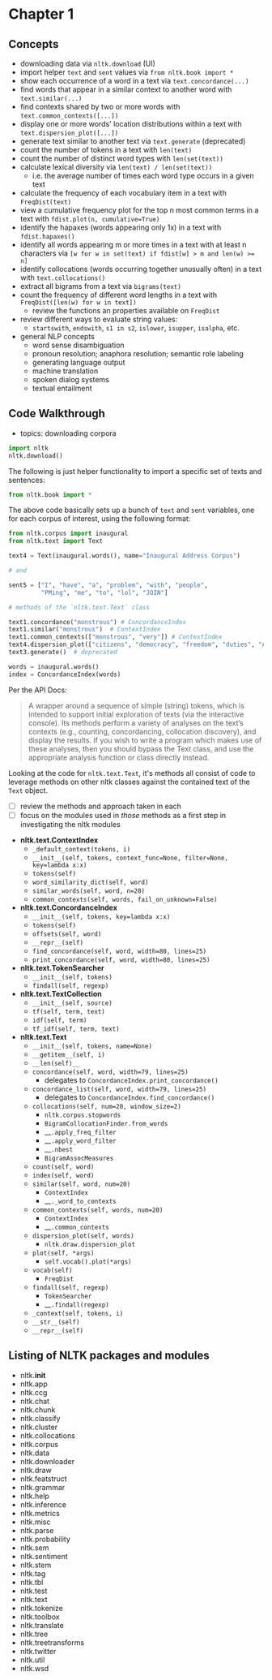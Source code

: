# Chapter 1

## Concepts

* downloading data via `nltk.download` (UI)
* import helper `text` and `sent` values via `from nltk.book import *`
* show each occurrence of a word in a text via `text.concordance(...)`
* find words that appear in a similar context to another word with `text.similar(...)`
* find contexts shared by two or more words with `text.common_contexts([...])`
* display one or more words' location distributions within a text with `text.dispersion_plot([...])`
* generate text similar to another text via `text.generate` (deprecated)
* count the number of tokens in a text with `len(text)`
* count the number of distinct word types with `len(set(text))`
* calculate lexical diversity via `len(text) / len(set(text))`
  * i.e. the average number of times each word type occurs in a given text
* calculate the frequency of each vocabulary item in a text with `FreqDist(text)`
* view a cumulative frequency plot for the top n most common terms in a text with `fdist.plot(n, cumulative=True)`
* identify the hapaxes (words appearing only 1x) in a text with `fdist.hapaxes()`
* identify all words appearing m or more times in a text with at
  least n characters via `[w for w in set(text) if fdist[w] > m and len(w) >= n]`
* identify collocations (words occurring together unusually often) in a text with `text.collocations()`
* extract all bigrams from a text via `bigrams(text)`
* count the frequency of different word lengths in a text with `FreqDist([len(w) for w in text])`
	* review the functions an properties available on `FreqDist`
* review different ways to evaluate string values:
    * `startswith`, `endswith`, `s1 in s2`, `islower`, `isupper`, `isalpha`, etc.
* general NLP concepts
    * word sense disambiguation
    * pronoun resolution; anaphora resolution; semantic role labeling
    * generating language output
    * machine translation
    * spoken dialog systems
    * textual entailment

## Code Walkthrough

* topics: downloading corpora

```python
import nltk
nltk.download()
```

The following is just helper functionality to import a specific 
set of texts and sentences:

```python
from nltk.book import *
```

The above code basically sets up a bunch of `text` and `sent` variables, one for each corpus of
interest, using the following format:

```python
from nltk.corpus import inaugural
from nltk.text import Text

text4 = Text(inaugural.words(), name="Inaugural Address Corpus")

# and 

sent5 = ["I", "have", "a", "problem", "with", "people",
         "PMing", "me", "to", "lol", "JOIN"]
```


```python
# methods of the `nltk.text.Text` class

text1.concordance("monstrous") # ConcordanceIndex
text1.similar("monstrous")  # ContextIndex
text1.common_contexts(["monstrous", "very"]) # ContextIndex
text4.dispersion_plot(["citizens", "democracy", "freedom", "duties", "America"])  # nltk.draw.dispersion_plot
text3.generate()  # deprecated
```


```python
words = inaugural.words()
index = ConcordanceIndex(words)


```

Per the API Docs:

> A wrapper around a sequence of simple (string) tokens, which is intended to support initial exploration of texts (via the interactive console). Its methods perform a variety of analyses on the text’s contexts (e.g., counting, concordancing, collocation discovery), and display the results. If you wish to write a program which makes use of these analyses, then you should bypass the Text class, and use the appropriate analysis function or class directly instead.

Looking at the code for `nltk.text.Text`, it's methods all consist of code to leverage methods
on other nltk classes against the contained text of the `Text` object.

* [ ] review the methods and approach taken in each
* [ ] focus on the modules used in _those_ methods as a first step in investigating the nltk modules

* **nltk.text.ContextIndex**
    * `_default_context(tokens, i)`
    * `__init__(self, tokens, context_func=None, filter=None, key=lambda x:x)`
    * `tokens(self)`
    * `word_similarity_dict(self, word)`
    * `similar_words(self, word, n=20)`
    * `common_contexts(self, words, fail_on_unknown=False)`
* **nltk.text.ConcordanceIndex**
    * `__init__(self, tokens, key=lambda x:x)`
    * `tokens(self)`
    * `offsets(self, word)`
    * `__repr__(self)`
    * `find_concordance(self, word, width=80, lines=25)`
    * `print_concordance(self, word, width=80, lines=25)`
* **nltk.text.TokenSearcher**
    * `__init__(self, tokens)`
    * `findall(self, regexp)`
* **nltk.text.TextCollection**
    * `__init__(self, source)`
    * `tf(self, term, text)`
    * `idf(self, term)`
    * `tf_idf(self, term, text)`
* **nltk.text.Text**
    * `__init__(self, tokens, name=None)`
    * `__getitem__(self, i)`
    * `__len(self)__`
    * `concordance(self, word, width=79, lines=25)`
        * delegates to `ConcordanceIndex.print_concordance()`
    * `concordance_list(self, word, width=79, lines=25)`
        * delegates to `ConcordanceIndex.find_concordance()`
    * `collocations(self, num=20, window_size=2)`
        * `nltk.corpus.stopwords`
        * `BigramCollocationFinder.from_words`
        * __`.apply_freq_filter`
        * __`.apply_word_filter`
        * __`.nbest`
        * `BigramAssocMeasures`
    * `count(self, word)`
    * `index(self, word)`
    * `similar(self, word, num=20)`
        * `ContextIndex`
        * __`._word_to_contexts`
    * `common_contexts(self, words, num=20)`
        * `ContextIndex`
        * __`.common_contexts`
    * `dispersion_plot(self, words)`
        * `nltk.draw.dispersion_plot`
    * `plot(self, *args)`
        * `self.vocab().plot(*args)`
    * `vocab(self)`
        * `FreqDist`
    * `findall(self, regexp)`
        * `TokenSearcher`
        * __`.findall(regexp)`
    * `_context(self, tokens, i)`
    * `__str__(self)`
    * `__repr__(self)`
    






## Listing of NLTK packages and modules

* nltk.__init__
* nltk.app
* nltk.ccg
* nltk.chat
* nltk.chunk
* nltk.classify
* nltk.cluster
* nltk.collocations
* nltk.corpus
* nltk.data
* nltk.downloader
* nltk.draw
* nltk.featstruct
* nltk.grammar
* nltk.help
* nltk.inference
* nltk.metrics
* nltk.misc
* nltk.parse
* nltk.probability
* nltk.sem
* nltk.sentiment
* nltk.stem
* nltk.tag
* nltk.tbl
* nltk.test
* nltk.text
* nltk.tokenize
* nltk.toolbox
* nltk.translate
* nltk.tree
* nltk.treetransforms
* nltk.twitter
* nltk.util
* nltk.wsd


